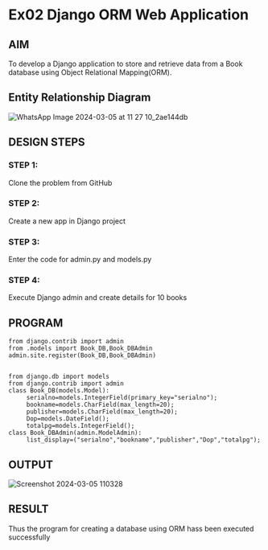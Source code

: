 # Ex02 Django ORM Web Application


## AIM
To develop a Django application to store and retrieve data from a Book database using Object Relational Mapping(ORM).

## Entity Relationship Diagram

![WhatsApp Image 2024-03-05 at 11 27 10_2ae144db](https://github.com/Hafeezuldeen/ORM/assets/144979314/901624ce-9b23-405b-a9d2-e186c6b3bcb0)


## DESIGN STEPS

### STEP 1:
Clone the problem from GitHub

### STEP 2:
Create a new app in Django project

### STEP 3:
Enter the code for admin.py and models.py

### STEP 4:
Execute Django admin and create details for 10 books

## PROGRAM
```
from django.contrib import admin
from .models import Book_DB,Book_DBAdmin
admin.site.register(Book_DB,Book_DBAdmin)


from django.db import models
from django.contrib import admin
class Book_DB(models.Model):
     serialno=models.IntegerField(primary_key="serialno");
     bookname=models.CharField(max_length=20);
     publisher=models.CharField(max_length=20);
     Dop=models.DateField();
     totalpg=models.IntegerField();
class Book_DBAdmin(admin.ModelAdmin):
     list_display=("serialno","bookname","publisher","Dop","totalpg");
```



## OUTPUT

![Screenshot 2024-03-05 110328](https://github.com/Hafeezuldeen/ORM/assets/144979314/d34f6e0c-7f5d-4703-938b-5c46cc527c63)



## RESULT
Thus the program for creating a database using ORM hass been executed successfully
